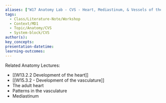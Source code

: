 ```yaml
---
aliases: ["W17 Anatomy Lab - CVS - Heart, Mediastinum, & Vessels of the Trunk"]
tags:
  - Class/Literature-Note/Workshop
  - Context/MD1
  - Topic/Anatomy/CVS
  - System-block/CVS
author(s): 
key_concepts: 
presentation-datetime: 
learning-outcomes:
---
```


Related Anatomy Lectures:
- [[W13.2.2 Development of the heart]]
- [[W15.3.2 - Development of the vasculature]]
- The adult heart
- Patterns in the vasculature
- Mediastinum